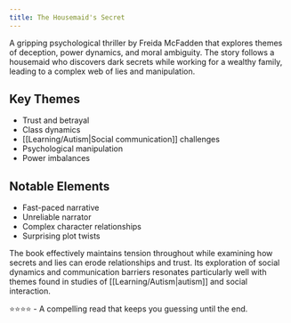 ```yaml
---
title: The Housemaid's Secret
---
```


A gripping psychological thriller by Freida McFadden that explores themes of deception, power dynamics, and moral ambiguity. The story follows a housemaid who discovers dark secrets while working for a wealthy family, leading to a complex web of lies and manipulation.

## Key Themes
- Trust and betrayal
- Class dynamics
- [[Learning/Autism|Social communication]] challenges
- Psychological manipulation
- Power imbalances

## Notable Elements
- Fast-paced narrative
- Unreliable narrator
- Complex character relationships
- Surprising plot twists

The book effectively maintains tension throughout while examining how secrets and lies can erode relationships and trust. Its exploration of social dynamics and communication barriers resonates particularly well with themes found in studies of [[Learning/Autism|autism]] and social interaction.

⭐️⭐️⭐️⭐️ - A compelling read that keeps you guessing until the end.
